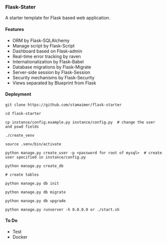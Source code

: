 ### Flask-Stater

A starter template for Flask based web application.

#### Features

- ORM by Flask-SQLAlchemy
- Manage script by Flask-Script
- Dashboard based on Flask-admin
- Real-time error tracking by raven
- Internationalization by Flask-Babel
- Database migrations by Flask-Migrate
- Server-side session by Flask-Session
- Security mechanisms by Flask-Security
- Views separated by Blueprint from Flask

#### Deployment

    git clone https://github.com/stamaimer/flask-starter
    
    cd flask-starter
    
    cp instance/config.example.py instance/config.py  # change the user and pswd fields
    
    ./create_venv
    
    source .venv/bin/activate
    
    python manage.py create_user -p <password for root of mysql>  # create user specified in instance/config.py
    
    python manage.py create_db  
    
    # create tables 
    
    python manage.py db init
    
    python manage.py db migrate
    
    python manage.py db upgrade
    
    python manage.py runserver -h 0.0.0.0 or ./start.sh
    
#### To Do

- Test
- Docker
    